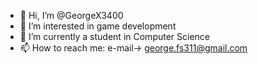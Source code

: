 - 👋 Hi, I’m @GeorgeX3400
- 👀 I’m interested in game development
- 🌱 I’m currently a student in Computer Science
- 📫 How to reach me: e-mail-> george.fs311@gmail.com

<!---
GeorgeX3400/GeorgeX3400 is a ✨ special ✨ repository because its `README.md` (this file) appears on your GitHub profile.
You can click the Preview link to take a look at your changes.
--->
